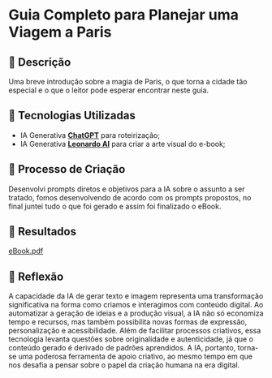 # Guia Completo para Planejar uma Viagem a Paris

## 📒 Descrição
Uma breve introdução sobre a magia de Paris, o que torna a cidade tão especial e o que o leitor pode esperar encontrar neste guia.

## 🤖 Tecnologias Utilizadas
- IA Generativa **[ChatGPT](https://chat.openai.com)** para roteirização;
- IA Generativa **[Leonardo AI](https://leonardo.ai)** para criar a arte visual do e-book;

## 🧐 Processo de Criação
Desenvolvi prompts diretos e objetivos para a IA sobre o assunto a ser tratado, fomos desenvolvendo de acordo com os prompts propostos, no final juntei tudo o que foi gerado e assim foi finalizado o eBook.

## 🚀 Resultados
[eBook.pdf](https://github.com/user-attachments/files/17679534/eBook.pdf)

## 💭 Reflexão
A capacidade da IA de gerar texto e imagem representa uma transformação significativa na forma como criamos e interagimos com conteúdo digital. Ao automatizar a geração de ideias e a produção visual, a IA não só economiza tempo e recursos, mas também possibilita novas formas de expressão, personalização e acessibilidade. Além de facilitar processos criativos, essa tecnologia levanta questões sobre originalidade e autenticidade, já que o conteúdo gerado é derivado de padrões aprendidos. A IA, portanto, torna-se uma poderosa ferramenta de apoio criativo, ao mesmo tempo em que nos desafia a pensar sobre o papel da criação humana na era digital.
